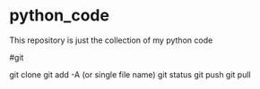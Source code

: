 # python_code
This repository is just the collection of my python code


#git

git clone
git add -A   (or single file name)
git status
git push
git pull

